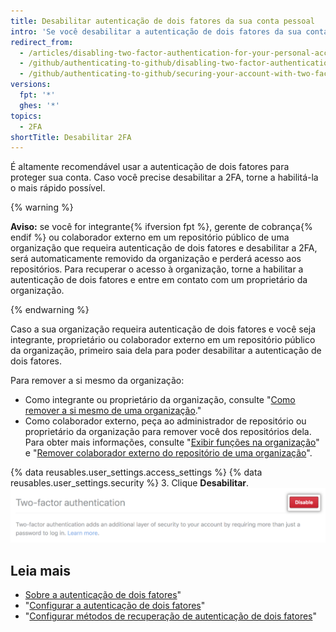 ```yaml
---
title: Desabilitar autenticação de dois fatores da sua conta pessoal
intro: 'Se você desabilitar a autenticação de dois fatores da sua conta pessoal, poderá perder o acesso às organizações a que pertence.'
redirect_from:
  - /articles/disabling-two-factor-authentication-for-your-personal-account
  - /github/authenticating-to-github/disabling-two-factor-authentication-for-your-personal-account
  - /github/authenticating-to-github/securing-your-account-with-two-factor-authentication-2fa/disabling-two-factor-authentication-for-your-personal-account
versions:
  fpt: '*'
  ghes: '*'
topics:
  - 2FA
shortTitle: Desabilitar 2FA
---
```


É altamente recomendável usar a autenticação de dois fatores para proteger sua conta. Caso você precise desabilitar a 2FA, torne a habilitá-la o mais rápido possível.

{% warning %}

**Aviso:** se você for integrante{% ifversion fpt %}, gerente de cobrança{% endif %} ou colaborador externo em um repositório público de uma organização que requeira autenticação de dois fatores e desabilitar a 2FA, será automaticamente removido da organização e perderá acesso aos repositórios. Para recuperar o acesso à organização, torne a habilitar a autenticação de dois fatores e entre em contato com um proprietário da organização.

{% endwarning %}

Caso a sua organização requeira autenticação de dois fatores e você seja integrante, proprietário ou colaborador externo em um repositório público da organização, primeiro saia dela para poder desabilitar a autenticação de dois fatores.

Para remover a si mesmo da organização:
 - Como integrante ou proprietário da organização, consulte "[Como remover a si mesmo de uma organização](/articles/removing-yourself-from-an-organization/)."
 - Como colaborador externo, peça ao administrador de repositório ou proprietário da organização para remover você dos repositórios dela. Para obter mais informações, consulte "[Exibir funções na organização](/articles/viewing-people-s-roles-in-an-organization)" e "[Remover colaborador externo do repositório de uma organização](/articles/removing-an-outside-collaborator-from-an-organization-repository/)".

{% data reusables.user_settings.access_settings %}
{% data reusables.user_settings.security %}
3. Clique **Desabilitar**. ![Botão Disable two-factor authentication (Desabilitar autenticação de dois fatores)](/assets/images/help/2fa/disable-two-factor-authentication.png)

## Leia mais

- [Sobre a autenticação de dois fatores](/articles/about-two-factor-authentication)"
- "[Configurar a autenticação de dois fatores](/articles/configuring-two-factor-authentication)"
- "[Configurar métodos de recuperação de autenticação de dois fatores](/articles/configuring-two-factor-authentication-recovery-methods)"
